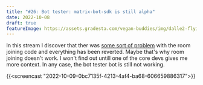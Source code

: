 ```yaml
---
title: "#26: Bot tester: matrix-bot-sdk is still alpha"
date: 2022-10-08
draft: true
featureImage: https://assets.gradesta.com/vegan-buddies/img/dalle2-flying-room.png
---
```


In this stream I discover that ther was [some sort of problem](https://github.com/matrix-org/matrix-rust-sdk/pull/1061) with the room joining code and everything has been reverted. Maybe that's why room joining doesn't work. I won't find out untill one of the core devs gives me more context. In any case, the bot tester bot is still not working.

{{<screencast "2022-10-09-0bc7135f-4213-4af4-ba68-606659886317">}}
